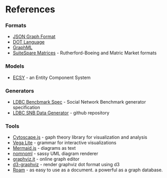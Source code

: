 # References

### Formats

- [JSON Graph Format](http://jsongraphformat.info)
- [DOT Language](https://www.graphviz.org/doc/info/lang.html)
- [GraphML](http://graphml.graphdrawing.org)
- [SuiteSpare Matrices](https://sparse.tamu.edu/about) - Rutherford-Boeing and Matric Market formats

### Models

- [ECSY](https://ecsy.io) - an Entity Component System 

### Generators

- [LDBC Bencbmark Spec](http://ldbc.github.io/ldbc_snb_docs/ldbc-snb-specification.pdf) - Social Network Benchmark generator specification
- [LDBC SNB Data Generator](https://github.com/ldbc/ldbc_snb_datagen) - github repository

### Tools

- [Cytoscape.js](https://js.cytoscape.org) - gaph theory library for visualization and analysis
- [Vega Lite](https://vega.github.io/vega-lite/docs/data.html) - grammar for interactive visualizations
- [Mermaid.js](https://mermaid-js.github.io/mermaid/#/) - diagrams as text
- [nomnoml](https://github.com/skanaar/nomnoml) - sassy UML diagram renderer
- [graphviz.it](http://graphviz.it/) - online graph editor
- [d3-graphviz](https://github.com/magjac/d3-graphviz) - render graphviz dot format using d3
- [Roam](https://roamresearch.com) - as easy to use as a document. a powerful as a graph database.


